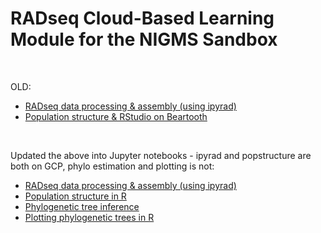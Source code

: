 # RADseq Cloud-Based Learning Module for the NIGMS Sandbox 

<br>


OLD:

- [RADseq data processing & assembly (using ipyrad)](https://github.com/wyoibc/RADseq_cloud_learn/blob/master/RADseq_processing.md)
- [Population structure & RStudio on Beartooth](https://github.com/wyoibc/RADseq_cloud_learn/blob/master/Pop_struct_R.md)


<br>

Updated the above into Jupyter notebooks - ipyrad and popstructure are both on GCP, phylo estimation and plotting is not:

- [RADseq data processing & assembly (using ipyrad)](https://github.com/wyoibc/RADseq_cloud_learn/blob/master/ipyrad_tutorial.ipynb)
- [Population structure in R](https://github.com/wyoibc/RADseq_cloud_learn/blob/master/popstructR.ipynb)
- [Phylogenetic tree inference](https://github.com/wyoibc/RADseq_cloud_learn/blob/master/phylo.ipynb)
- [Plotting phylogenetic trees in R](https://github.com/wyoibc/RADseq_cloud_learn/blob/master/plot_phylo.ipynb)

<br>

